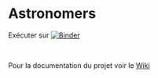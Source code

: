 # Astronomers

Exécuter sur [![Binder](https://mybinder.org/badge_logo.svg)](https://mybinder.org/v2/gh/Sciences-historiques-numeriques/astronomers/main)

<br/>

Pour la documentation du projet voir le [Wiki](https://github.com/Sciences-historiques-numeriques/astronomers/wiki)
